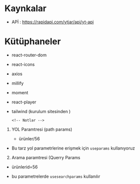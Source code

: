 # Kaynkalar

- APİ : https://rapidapi.com/ytjar/api/yt-api

# Kütüphaneler

- react-router-dom
- react-icons
- axios
- millify
- moment
- react-player
- tailwind (kurulum sitesinden )

      <!-- Notlar -->

1.  YOL Paramtresi (path params)


    -  ürünler/56

- Bu tarz yol parametrlerine erişmek için `useparams` kullanıyoruz

2.  Arama paramtresi (Querry Params

- ürünlerid=56

* bu parametrelerde `usesearchparams` kullanılır
